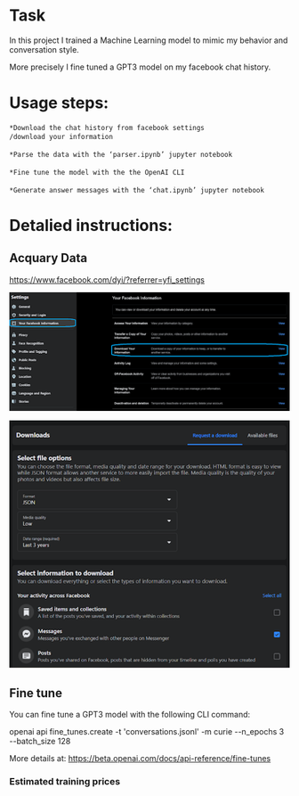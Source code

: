 # Task

In this project I trained a Machine Learning model to mimic my behavior and conversation style.

More precisely I fine tuned a GPT3 model on my facebook chat history.

# Usage steps:

    *Download the chat history from facebook settings
    /download your information

    *Parse the data with the ‘parser.ipynb’ jupyter notebook

    *Fine tune the model with the the OpenAI CLI

    *Generate answer messages with the ‘chat.ipynb’ jupyter notebook

# Detalied instructions:

## Acquary Data

 https://www.facebook.com/dyi/?referrer=yfi_settings

![Alt text](images/fb_step1.jpg?raw=true "Title")

![Alt text](images/fb_step2.jpg?raw=true "Title")



## Fine tune
You can fine tune a GPT3 model with the following CLI command:

openai api fine_tunes.create -t 'conversations.jsonl' -m curie --n_epochs 3 --batch_size 128

More details at:
https://beta.openai.com/docs/api-reference/fine-tunes

### Estimated training prices

<script src="https://gist.github.com/nemesgyadam/775e95092d2f4e249776bbebc0c4581a.js"></script>